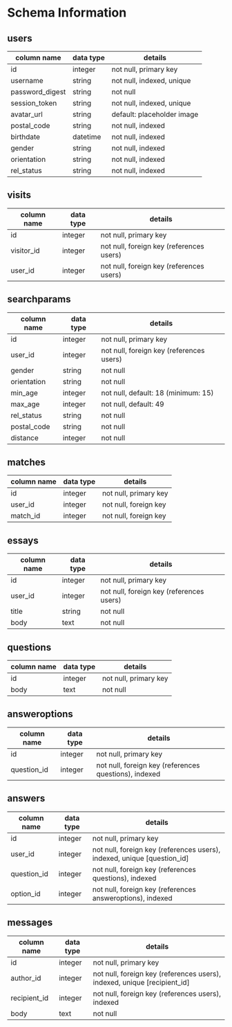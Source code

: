 # Schema Information

## users
column name     | data type | details
----------------|-----------|-----------------------
id              | integer   | not null, primary key
username        | string    | not null, indexed, unique
password_digest | string    | not null
session_token   | string    | not null, indexed, unique
avatar_url      | string    | default: placeholder image
postal_code     | string    | not null, indexed
birthdate       | datetime  | not null, indexed
gender          | string    | not null, indexed
orientation     | string    | not null, indexed
rel_status      | string    | not null, indexed

## visits
column name     | data type | details
----------------|-----------|-----------------------
id              | integer   | not null, primary key
visitor_id      | integer   | not null, foreign key (references users)
user_id         | integer   | not null, foreign key (references users)

## searchparams
column name     | data type | details
----------------|-----------|----------------------
id              | integer   | not null, primary key
user_id         | integer   | not null, foreign key (references users)
gender          | string    | not null
orientation     | string    | not null
min_age         | integer   | not null, default: 18 (minimum: 15)
max_age         | integer   | not null, default: 49
rel_status      | string    | not null
postal_code     | string    | not null
distance        | integer   | not null

## matches
column name     | data type | details
----------------|-----------|----------------------
id              | integer   | not null, primary key
user_id         | integer   | not null, foreign key
match_id        | integer   | not null, foreign key


## essays
column name     | data type | details
----------------|-----------|-----------------------
id              | integer   | not null, primary key
user_id         | integer   | not null, foreign key (references users)
title           | string    | not null
body            | text      | not null

## questions
column name     | data type | details
----------------|-----------|----------------------
id              | integer   | not null, primary key
body            | text      | not null

## answeroptions

column name     | data type | details
----------------|-----------|----------------------
id              | integer   | not null, primary key
question_id     | integer   | not null, foreign key (references questions), indexed


## answers
column name     | data type | details
----------------|-----------|----------------------
id              | integer   | not null, primary key
user_id      | integer   | not null, foreign key (references users), indexed, unique [question_id]
question_id     | integer   | not null, foreign key (references questions), indexed
option_id       | integer   | not null, foreign key (references answeroptions), indexed

## messages
column name     | data type | details
----------------|-----------|----------------------
id              | integer   | not null, primary key
author_id       | integer   | not null, foreign key (references users), indexed, unique [recipient_id]
recipient_id    | integer   | not null, foreign key (references users), indexed
body            | text      | not null

<!-- ## likes
column name     | data type | details
----------------|-----------|----------------------
id              | integer   | not null, primary key
like_id         | integer   | not null, foreign key (references users), indexed
user_id         | integer   | not null, foreign key (references users), indexed, unique[like_id] -->
